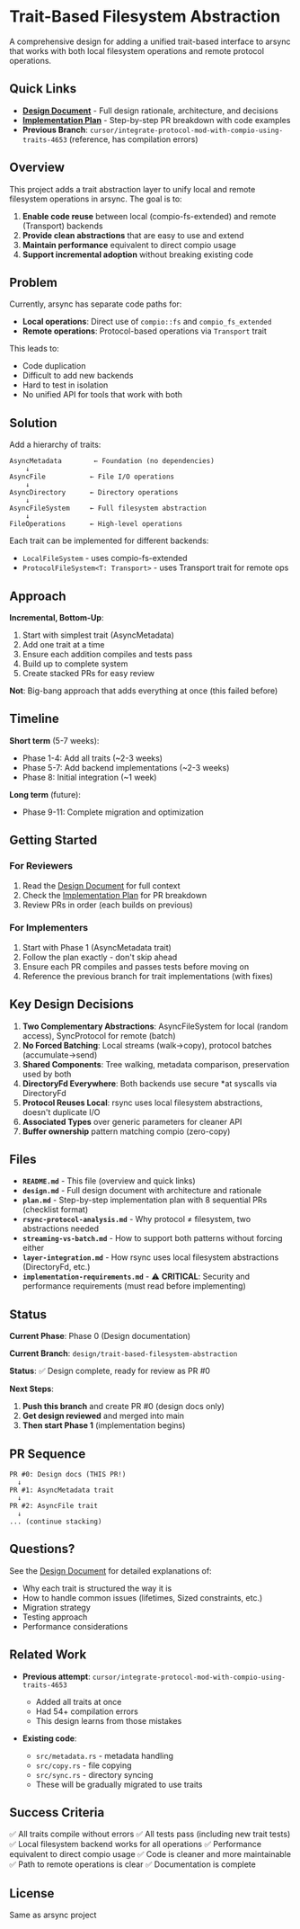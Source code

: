 # Trait-Based Filesystem Abstraction

A comprehensive design for adding a unified trait-based interface to arsync that works with both local filesystem operations and remote protocol operations.

## Quick Links

- **[Design Document](./design.md)** - Full design rationale, architecture, and decisions
- **[Implementation Plan](./plan.md)** - Step-by-step PR breakdown with code examples
- **Previous Branch**: `cursor/integrate-protocol-mod-with-compio-using-traits-4653` (reference, has compilation errors)

## Overview

This project adds a trait abstraction layer to unify local and remote filesystem operations in arsync. The goal is to:

1. **Enable code reuse** between local (compio-fs-extended) and remote (Transport) backends
2. **Provide clean abstractions** that are easy to use and extend
3. **Maintain performance** equivalent to direct compio usage
4. **Support incremental adoption** without breaking existing code

## Problem

Currently, arsync has separate code paths for:
- **Local operations**: Direct use of `compio::fs` and `compio_fs_extended`
- **Remote operations**: Protocol-based operations via `Transport` trait

This leads to:
- Code duplication
- Difficult to add new backends
- Hard to test in isolation
- No unified API for tools that work with both

## Solution

Add a hierarchy of traits:

```
AsyncMetadata        ← Foundation (no dependencies)
    ↓
AsyncFile           ← File I/O operations
    ↓
AsyncDirectory      ← Directory operations
    ↓
AsyncFileSystem     ← Full filesystem abstraction
    ↓
FileOperations      ← High-level operations
```

Each trait can be implemented for different backends:
- `LocalFileSystem` - uses compio-fs-extended
- `ProtocolFileSystem<T: Transport>` - uses Transport trait for remote ops

## Approach

**Incremental, Bottom-Up**:
1. Start with simplest trait (AsyncMetadata)
2. Add one trait at a time
3. Ensure each addition compiles and tests pass
4. Build up to complete system
5. Create stacked PRs for easy review

**Not**: Big-bang approach that adds everything at once (this failed before)

## Timeline

**Short term** (5-7 weeks):
- Phase 1-4: Add all traits (~2-3 weeks)
- Phase 5-7: Add backend implementations (~2-3 weeks)
- Phase 8: Initial integration (~1 week)

**Long term** (future):
- Phase 9-11: Complete migration and optimization

## Getting Started

### For Reviewers

1. Read the [Design Document](./design.md) for full context
2. Check the [Implementation Plan](./plan.md) for PR breakdown
3. Review PRs in order (each builds on previous)

### For Implementers

1. Start with Phase 1 (AsyncMetadata trait)
2. Follow the plan exactly - don't skip ahead
3. Ensure each PR compiles and passes tests before moving on
4. Reference the previous branch for trait implementations (with fixes)

## Key Design Decisions

1. **Two Complementary Abstractions**: AsyncFileSystem for local (random access), SyncProtocol for remote (batch)
2. **No Forced Batching**: Local streams (walk→copy), protocol batches (accumulate→send)
3. **Shared Components**: Tree walking, metadata comparison, preservation used by both
4. **DirectoryFd Everywhere**: Both backends use secure *at syscalls via DirectoryFd
5. **Protocol Reuses Local**: rsync uses local filesystem abstractions, doesn't duplicate I/O
6. **Associated Types** over generic parameters for cleaner API
7. **Buffer ownership** pattern matching compio (zero-copy)

## Files

- **`README.md`** - This file (overview and quick links)
- **`design.md`** - Full design document with architecture and rationale
- **`plan.md`** - Step-by-step implementation plan with 8 sequential PRs (checklist format)
- **`rsync-protocol-analysis.md`** - Why protocol ≠ filesystem, two abstractions needed
- **`streaming-vs-batch.md`** - How to support both patterns without forcing either
- **`layer-integration.md`** - How rsync uses local filesystem abstractions (DirectoryFd, etc.)
- **`implementation-requirements.md`** - ⚠️ **CRITICAL**: Security and performance requirements (must read before implementing)

## Status

**Current Phase**: Phase 0 (Design documentation)

**Current Branch**: `design/trait-based-filesystem-abstraction`

**Status**: ✅ Design complete, ready for review as PR #0

**Next Steps**:
1. **Push this branch** and create PR #0 (design docs only)
2. **Get design reviewed** and merged into main
3. **Then start Phase 1** (implementation begins)

## PR Sequence

```
PR #0: Design docs (THIS PR!)
  ↓
PR #1: AsyncMetadata trait
  ↓
PR #2: AsyncFile trait
  ↓
... (continue stacking)
```

## Questions?

See the [Design Document](./design.md) for detailed explanations of:
- Why each trait is structured the way it is
- How to handle common issues (lifetimes, Sized constraints, etc.)
- Migration strategy
- Testing approach
- Performance considerations

## Related Work

- **Previous attempt**: `cursor/integrate-protocol-mod-with-compio-using-traits-4653`
  - Added all traits at once
  - Had 54+ compilation errors
  - This design learns from those mistakes

- **Existing code**:
  - `src/metadata.rs` - metadata handling
  - `src/copy.rs` - file copying
  - `src/sync.rs` - directory syncing
  - These will be gradually migrated to use traits

## Success Criteria

✅ All traits compile without errors
✅ All tests pass (including new trait tests)
✅ Local filesystem backend works for all operations
✅ Performance equivalent to direct compio usage
✅ Code is cleaner and more maintainable
✅ Path to remote operations is clear
✅ Documentation is complete

## License

Same as arsync project

